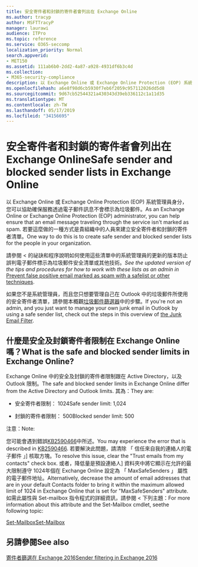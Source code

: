 ```yaml
---
title: 安全寄件者和封鎖的寄件者會列出在 Exchange Online
ms.author: tracyp
author: MSFTTracyP
manager: laurawi
audience: ITPro
ms.topic: reference
ms.service: O365-seccomp
localization_priority: Normal
search.appverid:
- MET150
ms.assetid: 111ab6b0-2dd2-4a87-a928-4931df6b3c4d
ms.collection:
- M365-security-compliance
description: 以 Exchange Online 或 Exchange Online Protection (EOP) 系統管理員身分，您可以協助確保服務透過電子郵件訊息不會標示為垃圾郵件。 若要這麼做的一種方式是貴組織中的人員來建立安全寄件者和封鎖的寄件者清單。
ms.openlocfilehash: a6e8f98d6cb5930f7eb6f2059c957112026dd5d8
ms.sourcegitcommit: 9d67cb52544321a430343d39eb336112c1a11d35
ms.translationtype: MT
ms.contentlocale: zh-TW
ms.lasthandoff: 05/17/2019
ms.locfileid: "34156695"
---
```

# <a name="safe-sender-and-blocked-sender-lists-in-exchange-online"></a><span data-ttu-id="bc048-104">安全寄件者和封鎖的寄件者會列出在 Exchange Online</span><span class="sxs-lookup"><span data-stu-id="bc048-104">Safe sender and blocked sender lists in Exchange Online</span></span>

<span data-ttu-id="bc048-105">以 Exchange Online 或 Exchange Online Protection (EOP) 系統管理員身分，您可以協助確保服務透過電子郵件訊息不會標示為垃圾郵件。</span><span class="sxs-lookup"><span data-stu-id="bc048-105">As an Exchange Online or Exchange Online Protection (EOP) administrator, you can help ensure that an email message traveling through the service isn't marked as spam.</span></span> <span data-ttu-id="bc048-106">若要這麼做的一種方式是貴組織中的人員來建立安全寄件者和封鎖的寄件者清單。</span><span class="sxs-lookup"><span data-stu-id="bc048-106">One way to do this is to create safe sender and blocked sender lists for the people in your organization.</span></span> 
  
 <span data-ttu-id="bc048-107"><b0>請參閱 < 的祕訣和程序說明如何使用這些清單中的系統管理員的更新的版本</b0><b1>防止誤判電子郵件標示為垃圾郵件安全清單或其他技術</b1>。</span><span class="sxs-lookup"><span data-stu-id="bc048-107">*See the updated version of the tips and procedures for how to work with these lists as an admin in* [Prevent false positive email marked as spam with a safelist or other techniques](https://go.microsoft.com/fwlink/p/?LinkID=534224).</span></span> 
  
<span data-ttu-id="bc048-108">如果您不是系統管理員，而且您只想要管理自己在 Outlook 中的垃圾郵件所使用的安全寄件者清單，請參閱本概觀[垃圾郵件篩選器](https://go.microsoft.com/fwlink/?LinkId=817222)中的步驟。</span><span class="sxs-lookup"><span data-stu-id="bc048-108">If you're not an admin, and you just want to manage your own junk email in Outlook by using a safe sender list, check out the steps in this overview of [the Junk Email Filter](https://go.microsoft.com/fwlink/?LinkId=817222).</span></span> 
  
## <a name="what-is-the-safe-and-blocked-sender-limits-in-exchange-online"></a><span data-ttu-id="bc048-109">什麼是安全及封鎖寄件者限制在 Exchange Online 嗎？</span><span class="sxs-lookup"><span data-stu-id="bc048-109">What is the safe and blocked sender limits in Exchange Online?</span></span>

<span data-ttu-id="bc048-110">Exchange Online 中的安全及封鎖的寄件者限制跟在 Active Directory，以及 Outlook 限制。</span><span class="sxs-lookup"><span data-stu-id="bc048-110">The safe and blocked sender limits in Exchange Online differ from the Active Directory and Outlook limits.</span></span> <span data-ttu-id="bc048-111">其為：</span><span class="sxs-lookup"><span data-stu-id="bc048-111">They are:</span></span>
  
- <span data-ttu-id="bc048-112">安全寄件者限制： 1024</span><span class="sxs-lookup"><span data-stu-id="bc048-112">Safe sender limit: 1,024</span></span>
    
- <span data-ttu-id="bc048-113">封鎖的寄件者限制： 500</span><span class="sxs-lookup"><span data-stu-id="bc048-113">Blocked sender limit: 500</span></span>
    
<span data-ttu-id="bc048-114">注意：</span><span class="sxs-lookup"><span data-stu-id="bc048-114">Note:</span></span>
  
<span data-ttu-id="bc048-115">您可能會遇到錯誤[KB2590466](https://support.microsoft.com/help/2590466/you-receive-the-error-junk-e-mail-validation-error-in-outlook-web-app)中所述。</span><span class="sxs-lookup"><span data-stu-id="bc048-115">You may experience the error that is described in [KB2590466](https://support.microsoft.com/help/2590466/you-receive-the-error-junk-e-mail-validation-error-in-outlook-web-app).</span></span> <span data-ttu-id="bc048-116">若要解決此問題，請清除 「 信任來自我的連絡人的電子郵件 」] 核取方塊。</span><span class="sxs-lookup"><span data-stu-id="bc048-116">To resolve this issue, clear the "Trust emails from my contacts" check box.</span></span> <span data-ttu-id="bc048-117">或者，降低量是預設連絡人] 資料夾中將它顯示在允許的最大限制遵守 1024年個在 Exchange Online 設定為 「 MaxSafeSenders 」 屬性的電子郵件地址。</span><span class="sxs-lookup"><span data-stu-id="bc048-117">Alternatively, decrease the amount of email addresses that are in your default Contacts folder to bring it within the maximum allowed limit of 1024 in Exchange Online that is set for "MaxSafeSenders" attribute.</span></span> <span data-ttu-id="bc048-118">如需此屬性與 Set-mailbox 指令程式的詳細資訊，請參閱 < 下列主題：</span><span class="sxs-lookup"><span data-stu-id="bc048-118">For more information about this attribute and the Set-Mailbox cmdlet, seethe following topic:</span></span>
  
[<span data-ttu-id="bc048-119">Set-Mailbox</span><span class="sxs-lookup"><span data-stu-id="bc048-119">Set-Mailbox</span></span>](https://docs.microsoft.com/powershell/module/exchange/mailboxes/Set-Mailbox)
  
## <a name="see-also"></a><span data-ttu-id="bc048-120">另請參閱</span><span class="sxs-lookup"><span data-stu-id="bc048-120">See also</span></span>

[<span data-ttu-id="bc048-121">寄件者篩選在 Exchange 2016</span><span class="sxs-lookup"><span data-stu-id="bc048-121">Sender filtering in Exchange 2016</span></span>](http://technet.microsoft.com/library/b833f864-ff10-46a0-a653-28fb9ba30896.aspx)

